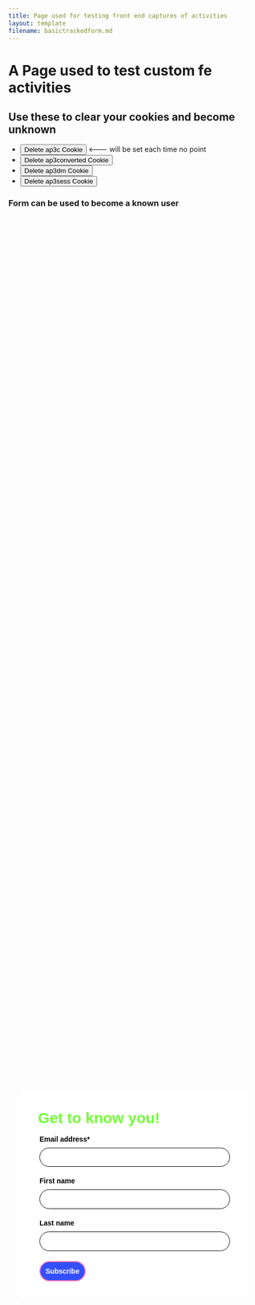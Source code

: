 ```yaml
---
title: Page used for testing front end captures of activities
layout: template
filename: basictrackedform.md
--- 
```

<!-- Autopilot robert capture code -->
<script>
	window.ap3c = window.ap3c || {};
	var ap3c = window.ap3c;
	ap3c.cmd = ap3c.cmd || [];
	ap3c.cmd.push(function() {
		ap3c.init('YdOVzkqoVlq0G5Pscm9iZXJ0', 'https://capture-api-master.stgautopilotapp.com/');
		ap3c.track({v: 0});
        ap3c.activity({
	"activity_id": "act:cm:test-that-it-is-not-brokensdfasdfasdf",
	"attributes": {
		"str:cm:generic-text": "example string value",
		"str:cm:number": "example string value"
	}
});
	});
	var s, t; s = document.createElement('script'); s.type = 'text/javascript'; s.src = "https://static.ap3stg.com/capture/master/capture.js";
	t = document.getElementsByTagName('script')[0]; t.parentNode.insertBefore(s, t);
</script>

<script>
let delete_cookie = function(name) {
    document.cookie = name +'=; Path=/; Expires=Thu, 01 Jan 1970 00:00:01 GMT;';
	console.log("Deleted ", name, "cookie");
};
</script>
# A Page used to test custom fe activities 

## Use these to clear your cookies and become unknown

* <button onclick="delete_cookie('ap3c')">Delete ap3c Cookie</button> <--- will be set each time no point
* <button onclick="delete_cookie('ap3converted')">Delete ap3converted Cookie</button>
* <button onclick="delete_cookie('ap3dm')">Delete ap3dm Cookie</button>
* <button onclick="delete_cookie('ap3sess')">Delete ap3sess Cookie</button>





### Form can be used to become a known user

<div id="62be41f34a884d4c62cf1595" style="width: 100%; height: 100%;"><div id="62be41f34a884d4c62cf1595-form" class="62be41f34a884d4c62cf1595-template" style="position: relative; display: flex; height: 100%; align-items: center; justify-content: center;"><style> .ap3w-embeddable-form-62be41f34a884d4c62cf1595 { box-sizing: content-box; width: 100%; font-size: 16px; max-width: 450px; max-height: 100%; overflow: auto; background-color: #ffffff; border: 2px solid transparent; box-shadow: 0 0 10px 3px rgba(0, 0, 0, 0); } .ap3w-embeddable-form-62be41f34a884d4c62cf1595-contained { max-width: 300px; } .ap3w-embeddable-form-62be41f34a884d4c62cf1595:before { content: ' '; display: block; position: absolute; pointer-events: none; left: 0; top: 0; width: 100%; height: 100%; opacity: 80%; background-image: url(); background-position: center center; background-size: cover; background-repeat: no-repeat; } .ap3w-embeddable-form-content { margin: auto; padding: 32px; } .ap3w-embeddable-form-62be41f34a884d4c62cf1595-top { top: 0; } .ap3w-embeddable-form-62be41f34a884d4c62cf1595-bottom { bottom: 0; } .ap3w-embeddable-form-62be41f34a884d4c62cf1595-rounded { border-radius: 12px; } .ap3w-embeddable-form-62be41f34a884d4c62cf1595 .ap3w-text { margin-bottom: 16px; } .ap3w-embeddable-form-62be41f34a884d4c62cf1595 .ap3w-text * { padding-bottom: 5px; } .ap3w-embeddable-form-62be41f34a884d4c62cf1595 .ap3w-video { margin-bottom: 28px; } .ap3w-embeddable-form-62be41f34a884d4c62cf1595 .ap3w-video.ap3w-video--fill {margin: 0 -32px; margin-bottom: 28px;} .ap3w-embeddable-form-62be41f34a884d4c62cf1595 .ap3w-video.ap3w-video--fill.ap3w-video--first { margin: -32px; margin-bottom: 28px;} .ap3w-embeddable-form-62be41f34a884d4c62cf1595 .ap3w-video.ap3w-video--fill.ap3w-video--last { margin: -32px; margin-top: 20px;} .ap3w-embeddable-form-62be41f34a884d4c62cf1595 .ap3w-image { margin-bottom: 28px; } .ap3w-embeddable-form-62be41f34a884d4c62cf1595 .ap3w-image.ap3w-image--fill {margin: 0 -32px; margin-bottom: 28px;} .ap3w-embeddable-form-62be41f34a884d4c62cf1595 .ap3w-image.ap3w-image--fill.ap3w-image--first { margin: -32px; margin-bottom: 28px;} .ap3w-embeddable-form-62be41f34a884d4c62cf1595 .ap3w-image.ap3w-image--fill.ap3w-image--last { margin: -32px; margin-top: 20px;} .ap3w-embeddable-form-62be41f34a884d4c62cf1595 .ap3w-reaction { margin-bottom: 16px; } .ap3w-embeddable-form-62be41f34a884d4c62cf1595 .ap3w-form { margin-bottom: 16px; } .ap3w-embeddable-form-62be41f34a884d4c62cf1595 .ap3w-form .ap3w-input input[type=text], .ap3w-embeddable-form-62be41f34a884d4c62cf1595 .ap3w-form .ap3w-input input[type=email] { margin-bottom: 12px; } .ap3w-embeddable-form-tcpa-wrapper { text-align: center; margin-top: 12px; } .ap3w-embeddable-form-tcpa__text { color: #3f3e3e; margin: 0; font-size: 11px; line-height: 14px; } .ap3-form-br { flex-basis: 100%; height: 0; } .ap3w-embeddable-form-62be41f34a884d4c62cf1595 .ap3w-powered-by-autopilot { margin-bottom: 20px; } </style><div id="selected-_3dzgq9s6p" class=" ap3w-embeddable-form-62be41f34a884d4c62cf1595 ap3w-embeddable-form-62be41f34a884d4c62cf1595-full ap3w-embeddable-form-62be41f34a884d4c62cf1595-solid " data-select="true"><form id="ap3w-embeddable-form-62be41f34a884d4c62cf1595" class="ap3w-embeddable-form-content" style="display:flex;flex-wrap:wrap;justify-content:space-between"><div class="ap3-form-br"></div><style> .ap3w-text-62be41f34a884d4c62cf1595 { position: relative; margin: 0; margin-bottom: 16px; } .ap3w-text-62be41f34a884d4c62cf1595.ap3w-text--last { margin-bottom: 0!important; } .ap3w-text-62be41f34a884d4c62cf1595 * { margin: 0; padding-bottom: 8px; } .ap3w-text-62be41f34a884d4c62cf1595 *:last-child { padding-bottom: 0!important; } .ap3w-text-62be41f34a884d4c62cf1595 a { color: #3f3e3e; text-decoration: underline; } .ap3w-text-62be41f34a884d4c62cf1595 h1, .ap3w-text-62be41f34a884d4c62cf1595 h2, .ap3w-text-62be41f34a884d4c62cf1595 h3, .ap3w-text-62be41f34a884d4c62cf1595 h4, .ap3w-text-62be41f34a884d4c62cf1595 h5, .ap3w-text-62be41f34a884d4c62cf1595 h6, .ap3w-text-62be41f34a884d4c62cf1595 p, .ap3w-text-62be41f34a884d4c62cf1595 div> ul { text-transform: unset; text-decoration: unset; text-indent: unset; } .ap3w-text-62be41f34a884d4c62cf1595 h1 { font-family: Helvetica, sans-serif; font-size: 30px; line-height: 1.2; color: #71ff34; font-weight: 700; font-style: normal; } .ap3w-text-62be41f34a884d4c62cf1595 h2 { font-family: Helvetica, sans-serif; font-size: 20px; line-height: 1.2; color: #71ff34; font-weight: 700; font-style: normal; } .ap3w-text-62be41f34a884d4c62cf1595 h3 { font-family: Helvetica, sans-serif; font-size: 17px; line-height: 1.2; color: #71ff34; font-weight: 400; font-style: normal; } .ap3w-text-62be41f34a884d4c62cf1595 h4 { font-family: Helvetica, sans-serif; font-size: 14px; line-height: 1.2; color: #71ff34; font-weight: 400; font-style: normal; } .ap3w-text-62be41f34a884d4c62cf1595 h5 { font-family: Helvetica, sans-serif; font-size: 12px; line-height: 1.2; color: #71ff34; font-weight: 400; font-style: normal; } .ap3w-text-62be41f34a884d4c62cf1595 h6 { font-family: Helvetica, sans-serif; font-size: 12px; line-height: 1.2; color: #71ff34; font-weight: 400; font-style: normal; } .ap3w-text-62be41f34a884d4c62cf1595 p { font-family: Helvetica, sans-serif; font-size: 14px; line-height: 1.2; color: #3f3e3e; font-weight: 400; font-style: normal; } .ap3w-text-62be41f34a884d4c62cf1595 p[data-size="large"] { font-family: Helvetica, sans-serif; font-size: 17px; line-height: 1.2; color: #3f3e3e; font-weight: 400; font-style: normal; } .ap3w-text-62be41f34a884d4c62cf1595 p[data-size="small"] { font-family: Helvetica, sans-serif; font-size: 12px; line-height: 1.2; color: #3f3e3e; font-weight: 400; font-style: normal; } .ap3w-text-62be41f34a884d4c62cf1595 div > ul { font-family: Helvetica, sans-serif; font-size: 14px; line-height: 1.2; color: #3f3e3e; font-weight: 400; font-style: normal; } </style><div id="selected-_p04uvlq5d" class="ap3w-text ap3w-text-62be41f34a884d4c62cf1595 ap3w-text--first "><div data-select="true"><h1>Get to know you!</h1></div></div><div class="ap3-form-br"></div><style> .ap3w-form-input-62be41f34a884d4c62cf1595 { margin-bottom: 20px; } .ap3w-form-input-62be41f34a884d4c62cf1595 input, .ap3w-form-input-62be41f34a884d4c62cf1595 textarea { margin-top: 8px; box-sizing: border-box; width: 100%; background-color: #FFFFFF; border: 1px solid #000000; color: #000000; outline: none; font-family: Helvetica, sans-serif; font-weight: 400; font-style: normal; font-size: 14px; line-height: 1.2; padding: 10px 16px; resize: none; border-radius: 24px; } .ap3w-form-input-62be41f34a884d4c62cf1595 input[type="datetime-local"], .ap3w-form-input-62be41f34a884d4c62cf1595 input[type="date"] { padding: 8px 16px; } .ap3w-form-input-62be41f34a884d4c62cf1595 .ap3w-form-input-label { font-weight: bold; color: #000000; font-family: Helvetica, sans-serif; font-size: 14px; line-height: 1.2; } </style><div id="selected-_ahe30rc87" class="ap3w-form-input ap3w-form-input-62be41f34a884d4c62cf1595" data-select="true" data-field-id="str::email" data-merge-strategy="override" style="margin-right:3px;margin-left:3px;width:100%"><label for="ap3w-form-input-email-62be41f34a884d4c62cf1595" class="ap3w-form-input-label">Email address*</label><input type="email" id="ap3w-form-input-email-62be41f34a884d4c62cf1595" step="1" name="email" required=""></div><div class="ap3-form-br"></div><style> .ap3w-form-input-62be41f34a884d4c62cf1595 { margin-bottom: 20px; } .ap3w-form-input-62be41f34a884d4c62cf1595 input, .ap3w-form-input-62be41f34a884d4c62cf1595 textarea { margin-top: 8px; box-sizing: border-box; width: 100%; background-color: #FFFFFF; border: 1px solid #000000; color: #000000; outline: none; font-family: Helvetica, sans-serif; font-weight: 400; font-style: normal; font-size: 14px; line-height: 1.2; padding: 10px 16px; resize: none; border-radius: 24px; } .ap3w-form-input-62be41f34a884d4c62cf1595 input[type="datetime-local"], .ap3w-form-input-62be41f34a884d4c62cf1595 input[type="date"] { padding: 8px 16px; } .ap3w-form-input-62be41f34a884d4c62cf1595 .ap3w-form-input-label { font-weight: bold; color: #000000; font-family: Helvetica, sans-serif; font-size: 14px; line-height: 1.2; } </style><div id="selected-_tb2w9w594" class="ap3w-form-input ap3w-form-input-62be41f34a884d4c62cf1595" data-select="true" data-field-id="str::first" data-merge-strategy="override" style="margin-right:3px;margin-left:3px;width:100%"><label for="ap3w-form-input-text-62be41f34a884d4c62cf1595" class="ap3w-form-input-label">First name</label><input type="text" id="ap3w-form-input-text-62be41f34a884d4c62cf1595" step="1" name="first_name"></div><div class="ap3-form-br"></div><style> .ap3w-form-input-62be41f34a884d4c62cf1595 { margin-bottom: 20px; } .ap3w-form-input-62be41f34a884d4c62cf1595 input, .ap3w-form-input-62be41f34a884d4c62cf1595 textarea { margin-top: 8px; box-sizing: border-box; width: 100%; background-color: #FFFFFF; border: 1px solid #000000; color: #000000; outline: none; font-family: Helvetica, sans-serif; font-weight: 400; font-style: normal; font-size: 14px; line-height: 1.2; padding: 10px 16px; resize: none; border-radius: 24px; } .ap3w-form-input-62be41f34a884d4c62cf1595 input[type="datetime-local"], .ap3w-form-input-62be41f34a884d4c62cf1595 input[type="date"] { padding: 8px 16px; } .ap3w-form-input-62be41f34a884d4c62cf1595 .ap3w-form-input-label { font-weight: bold; color: #000000; font-family: Helvetica, sans-serif; font-size: 14px; line-height: 1.2; } </style><div id="selected-_j9kifcb9j" class="ap3w-form-input ap3w-form-input-62be41f34a884d4c62cf1595" data-select="true" data-field-id="str::last" data-merge-strategy="override" style="margin-right:3px;margin-left:3px;width:100%"><label for="ap3w-form-input-text-62be41f34a884d4c62cf1595" class="ap3w-form-input-label">Last name</label><input type="text" id="ap3w-form-input-text-62be41f34a884d4c62cf1595" step="1" name="last_name"></div><div class="ap3-form-br"></div><style> .ap3w-form-button-62be41f34a884d4c62cf1595 button { cursor: pointer; padding: 10px; font-weight: bold; outline: none; margin-left: 3px; border: 2px solid #fd71b2; color: #ffffff; background-color: #344fff; font-family: Helvetica, sans-serif; font-size: 14px; line-height: 1.2; border-radius: calc(3.125em / 2); flex: 1; } </style><div id="selected-_xhzoz3w5w" class=" ap3w-form-button ap3w-form-button-62be41f34a884d4c62cf1595 "><button id="ap3w-form-button-62be41f34a884d4c62cf1595" type="submit" data-select="true" data-button-on-click="thank-you">Subscribe</button></div></form></div></div><div id="62be41f34a884d4c62cf1595-thank-you" class="62be41f34a884d4c62cf1595-template" style="position: relative; display: none; height: 100%; align-items: center; justify-content: center;"><style> .ap3w-embeddable-form-62be41f34a884d4c62cf1595 { box-sizing: content-box; width: 100%; font-size: 16px; max-width: 450px; max-height: 100%; overflow: auto; background-color: #ffffff; border: 2px solid transparent; box-shadow: 0 0 10px 3px rgba(0, 0, 0, 0); } .ap3w-embeddable-form-62be41f34a884d4c62cf1595-contained { max-width: 300px; } .ap3w-embeddable-form-62be41f34a884d4c62cf1595:before { content: ' '; display: block; position: absolute; pointer-events: none; left: 0; top: 0; width: 100%; height: 100%; opacity: 80%; background-image: url(); background-position: center center; background-size: cover; background-repeat: no-repeat; } .ap3w-embeddable-form-content { margin: auto; padding: 32px; } .ap3w-embeddable-form-62be41f34a884d4c62cf1595-top { top: 0; } .ap3w-embeddable-form-62be41f34a884d4c62cf1595-bottom { bottom: 0; } .ap3w-embeddable-form-62be41f34a884d4c62cf1595-rounded { border-radius: 12px; } .ap3w-embeddable-form-62be41f34a884d4c62cf1595 .ap3w-text { margin-bottom: 16px; } .ap3w-embeddable-form-62be41f34a884d4c62cf1595 .ap3w-text * { padding-bottom: 5px; } .ap3w-embeddable-form-62be41f34a884d4c62cf1595 .ap3w-video { margin-bottom: 28px; } .ap3w-embeddable-form-62be41f34a884d4c62cf1595 .ap3w-video.ap3w-video--fill {margin: 0 -32px; margin-bottom: 28px;} .ap3w-embeddable-form-62be41f34a884d4c62cf1595 .ap3w-video.ap3w-video--fill.ap3w-video--first { margin: -32px; margin-bottom: 28px;} .ap3w-embeddable-form-62be41f34a884d4c62cf1595 .ap3w-video.ap3w-video--fill.ap3w-video--last { margin: -32px; margin-top: 20px;} .ap3w-embeddable-form-62be41f34a884d4c62cf1595 .ap3w-image { margin-bottom: 28px; } .ap3w-embeddable-form-62be41f34a884d4c62cf1595 .ap3w-image.ap3w-image--fill {margin: 0 -32px; margin-bottom: 28px;} .ap3w-embeddable-form-62be41f34a884d4c62cf1595 .ap3w-image.ap3w-image--fill.ap3w-image--first { margin: -32px; margin-bottom: 28px;} .ap3w-embeddable-form-62be41f34a884d4c62cf1595 .ap3w-image.ap3w-image--fill.ap3w-image--last { margin: -32px; margin-top: 20px;} .ap3w-embeddable-form-62be41f34a884d4c62cf1595 .ap3w-reaction { margin-bottom: 16px; } .ap3w-embeddable-form-62be41f34a884d4c62cf1595 .ap3w-form { margin-bottom: 16px; } .ap3w-embeddable-form-62be41f34a884d4c62cf1595 .ap3w-form .ap3w-input input[type=text], .ap3w-embeddable-form-62be41f34a884d4c62cf1595 .ap3w-form .ap3w-input input[type=email] { margin-bottom: 12px; } .ap3w-embeddable-form-tcpa-wrapper { text-align: center; margin-top: 12px; } .ap3w-embeddable-form-tcpa__text { color: #3f3e3e; margin: 0; font-size: 11px; line-height: 14px; } .ap3-form-br { flex-basis: 100%; height: 0; } .ap3w-embeddable-form-62be41f34a884d4c62cf1595 .ap3w-powered-by-autopilot { margin-bottom: 20px; } </style><div id="selected-_5lcf5ums2" class=" ap3w-embeddable-form-62be41f34a884d4c62cf1595 ap3w-embeddable-form-62be41f34a884d4c62cf1595-full ap3w-embeddable-form-62be41f34a884d4c62cf1595-solid " data-select="true"><form id="ap3w-embeddable-form-62be41f34a884d4c62cf1595" class="ap3w-embeddable-form-content" style="display:flex;flex-wrap:wrap;justify-content:space-between"><div class="ap3-form-br"></div><style> .ap3w-text-62be41f34a884d4c62cf1595 { position: relative; margin: 0; margin-bottom: 16px; } .ap3w-text-62be41f34a884d4c62cf1595.ap3w-text--last { margin-bottom: 0!important; } .ap3w-text-62be41f34a884d4c62cf1595 * { margin: 0; padding-bottom: 8px; } .ap3w-text-62be41f34a884d4c62cf1595 *:last-child { padding-bottom: 0!important; } .ap3w-text-62be41f34a884d4c62cf1595 a { color: #3f3e3e; text-decoration: underline; } .ap3w-text-62be41f34a884d4c62cf1595 h1, .ap3w-text-62be41f34a884d4c62cf1595 h2, .ap3w-text-62be41f34a884d4c62cf1595 h3, .ap3w-text-62be41f34a884d4c62cf1595 h4, .ap3w-text-62be41f34a884d4c62cf1595 h5, .ap3w-text-62be41f34a884d4c62cf1595 h6, .ap3w-text-62be41f34a884d4c62cf1595 p, .ap3w-text-62be41f34a884d4c62cf1595 div> ul { text-transform: unset; text-decoration: unset; text-indent: unset; } .ap3w-text-62be41f34a884d4c62cf1595 h1 { font-family: Helvetica, sans-serif; font-size: 30px; line-height: 1.2; color: #71ff34; font-weight: 700; font-style: normal; } .ap3w-text-62be41f34a884d4c62cf1595 h2 { font-family: Helvetica, sans-serif; font-size: 20px; line-height: 1.2; color: #71ff34; font-weight: 700; font-style: normal; } .ap3w-text-62be41f34a884d4c62cf1595 h3 { font-family: Helvetica, sans-serif; font-size: 17px; line-height: 1.2; color: #71ff34; font-weight: 400; font-style: normal; } .ap3w-text-62be41f34a884d4c62cf1595 h4 { font-family: Helvetica, sans-serif; font-size: 14px; line-height: 1.2; color: #71ff34; font-weight: 400; font-style: normal; } .ap3w-text-62be41f34a884d4c62cf1595 h5 { font-family: Helvetica, sans-serif; font-size: 12px; line-height: 1.2; color: #71ff34; font-weight: 400; font-style: normal; } .ap3w-text-62be41f34a884d4c62cf1595 h6 { font-family: Helvetica, sans-serif; font-size: 12px; line-height: 1.2; color: #71ff34; font-weight: 400; font-style: normal; } .ap3w-text-62be41f34a884d4c62cf1595 p { font-family: Helvetica, sans-serif; font-size: 14px; line-height: 1.2; color: #3f3e3e; font-weight: 400; font-style: normal; } .ap3w-text-62be41f34a884d4c62cf1595 p[data-size="large"] { font-family: Helvetica, sans-serif; font-size: 17px; line-height: 1.2; color: #3f3e3e; font-weight: 400; font-style: normal; } .ap3w-text-62be41f34a884d4c62cf1595 p[data-size="small"] { font-family: Helvetica, sans-serif; font-size: 12px; line-height: 1.2; color: #3f3e3e; font-weight: 400; font-style: normal; } .ap3w-text-62be41f34a884d4c62cf1595 div > ul { font-family: Helvetica, sans-serif; font-size: 14px; line-height: 1.2; color: #3f3e3e; font-weight: 400; font-style: normal; } </style><div id="selected-_76ywxtowa" class="ap3w-text ap3w-text-62be41f34a884d4c62cf1595 ap3w-text--first ap3w-text--last"><div data-select="true"><h2>Thank you!</h2></div></div></form></div></div></div>


